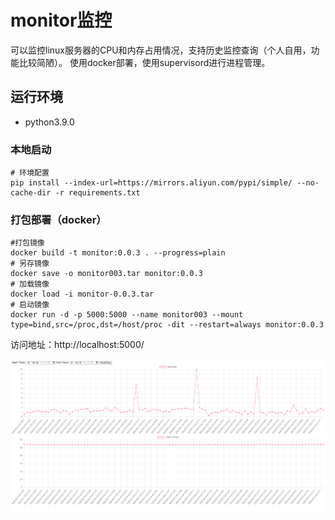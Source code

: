 # monitor监控

可以监控linux服务器的CPU和内存占用情况，支持历史监控查询（个人自用，功能比较简陋）。
使用docker部署，使用supervisord进行进程管理。

## 运行环境
- python3.9.0

### 本地启动
```
# 环境配置
pip install --index-url=https://mirrors.aliyun.com/pypi/simple/ --no-cache-dir -r requirements.txt
```

### 打包部署（docker）
```
#打包镜像
docker build -t monitor:0.0.3 . --progress=plain
# 另存镜像
docker save -o monitor003.tar monitor:0.0.3
# 加载镜像
docker load -i monitor-0.0.3.tar
# 启动镜像
docker run -d -p 5000:5000 --name monitor003 --mount type=bind,src=/proc,dst=/host/proc -dit --restart=always monitor:0.0.3
```

访问地址：http://localhost:5000/

![img.png](img.png)
